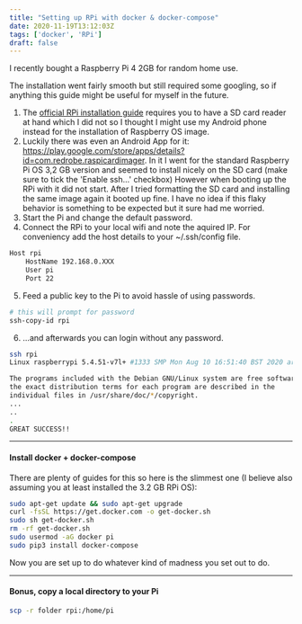 ```yaml
---
title: "Setting up RPi with docker & docker-compose"
date: 2020-11-19T13:12:03Z
tags: ['docker', 'RPi']
draft: false
---
```

I recently bought a Raspberry Pi 4 2GB for random home use.

The installation went fairly smooth but still required some googling, so if anything this guide might be useful for myself in the future.

1. The [official RPi installation guide](https://www.raspberrypi.org/documentation/installation/installing-images/README.md) requires you to have a SD card reader at hand which I did not so I thought I might use my Android phone instead for the installation of Raspberry OS image.
2. Luckily there was even an Android App for it: https://play.google.com/store/apps/details?id=com.redrobe.raspicardimager. In it I went for the standard Raspberry Pi OS 3,2 GB version and seemed to install nicely on the SD card (make sure to tick the 'Enable ssh...' checkbox) However when booting up the RPi with it did not start. After I tried formatting the SD card and installing the same image again it booted up fine. I have no idea if this flaky behavior is something to be expected but it sure had me worried.
3. Start the Pi and change the default password.
4. Connect the RPi to your local wifi and note the aquired IP. For conveniency add the host details to your ~/.ssh/config file.
```bash
Host rpi
    HostName 192.168.0.XXX
    User pi
    Port 22
```
5. Feed a public key to the Pi to avoid hassle of using passwords.
```bash
# this will prompt for password
ssh-copy-id rpi
```
6. ...and afterwards you can login without any password.
```bash
ssh rpi
Linux raspberrypi 5.4.51-v7l+ #1333 SMP Mon Aug 10 16:51:40 BST 2020 armv7l

The programs included with the Debian GNU/Linux system are free software;
the exact distribution terms for each program are described in the
individual files in /usr/share/doc/*/copyright.
...
..
.
GREAT SUCCESS!!
```
----
#### Install docker + docker-compose
There are plenty of guides for this so here is the slimmest one (I believe also assuming you at least installed the 3.2 GB RPi OS):
```bash
sudo apt-get update && sudo apt-get upgrade
curl -fsSL https://get.docker.com -o get-docker.sh
sudo sh get-docker.sh 
rm -rf get-docker.sh 
sudo usermod -aG docker pi
sudo pip3 install docker-compose
```
Now you are set up to do whatever kind of madness you set out to do.

----
#### Bonus, copy a local directory to your Pi
```bash
scp -r folder rpi:/home/pi
```